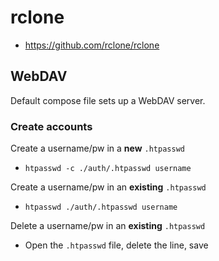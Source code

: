 # rclone

- https://github.com/rclone/rclone

## WebDAV

Default compose file sets up a WebDAV server.

### Create accounts

Create a username/pw in a **new** `.htpasswd`
- `htpasswd -c ./auth/.htpasswd username`

Create a username/pw in an **existing** `.htpasswd`
- `htpasswd ./auth/.htpasswd username`

Delete a username/pw in an **existing** `.htpasswd`
- Open the `.htpasswd` file, delete the line, save
